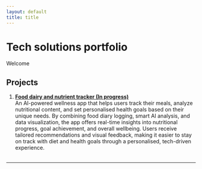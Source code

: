 ```yaml
---
layout: default
title: title
---
```


# Tech solutions portfolio 

Welcome 

## Projects

1. [**Food dairy and nutrient tracker (In progress)**](https://github.com/stuti222/Food-dairy-and-nutrient-tracker)  
   An AI-powered wellness app that helps users track their meals, analyze nutritional content, and set personalised health goals based on their unique needs. By combining food diary logging, smart AI analysis, and data visualization, the app offers real-time insights into nutritional progress, goal achievement, and overall wellbeing. Users receive tailored recommendations and visual feedback, making it easier to stay on track with diet and health goals through a personalised, tech-driven experience.
<br><br>

---



